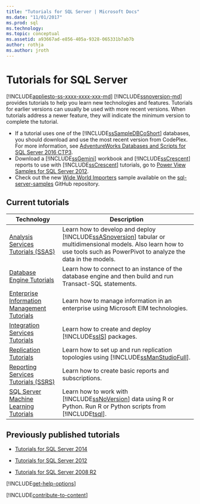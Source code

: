 ```yaml
---
title: "Tutorials for SQL Server | Microsoft Docs"
ms.date: "11/01/2017"
ms.prod: sql
ms.technology:
ms.topic: conceptual
ms.assetid: a93667ad-e856-405a-9328-065331b7ab7b
author: rothja
ms.author: jroth
---
```

# Tutorials for SQL Server
[!INCLUDE[appliesto-ss-xxxx-xxxx-xxx-md](../includes/applies-to-version/sqlserver.md)]
[!INCLUDE[ssnoversion-md](../includes/ssnoversion-md.md)] provides tutorials to help you learn new technologies and features. Tutorials for earlier versions can usually be used with more recent versions. When tutorials address a newer feature, they will indicate the minimum version to complete the tutorial.  
     
-   If a tutorial uses one of the [!INCLUDE[ssSampleDBCoShort](../includes/sssampledbcoshort-md.md)] databases, you should download and use the most recent version from CodePlex. For more information, see [AdventureWorks Databases and Scripts for SQL Server 2016 CTP3](https://github.com/microsoft/sql-server-samples/releases/tag/adventureworks).    
-   Download a [!INCLUDE[ssGemini](../includes/ssgemini-md.md)] workbook and [!INCLUDE[ssCrescent](../includes/sscrescent-md.md)] reports to use with [!INCLUDE[ssCrescent](../includes/sscrescent-md.md)] tutorials, go to [Power View Samples for SQL Server 2012](https://go.microsoft.com/fwlink/?LinkId=220734).  
- Check out the new [Wide World Importers](../sample/world-wide-importers/wide-world-importers-documentation.md) sample available on the [sql-server-samples](https://github.com/Microsoft/sql-server-samples) GitHub repository. 

 
## Current tutorials  
  
|Technology|Description|  
|--------------|---------------|  
|[Analysis Services Tutorials &#40;SSAS&#41;](https://docs.microsoft.com/analysis-services/analysis-services-tutorials-ssas)|Learn how to develop and deploy [!INCLUDE[ssASnoversion](../includes/ssasnoversion-md.md)] tabular or multidimensional models. Also learn how to use tools such as PowerPivot to analyze the data in the models.|  
|[Database Engine Tutorials](../relational-databases/database-engine-tutorials.md)|Learn how to connect to an instance of the database engine and then build and run Transact-SQL statements.|  
|[Enterprise Information Management Tutorials](https://msdn.microsoft.com/library/8745dc80-193d-4de0-9f17-ba648ab1e81c)|Learn how to manage information in an enterprise using Microsoft EIM technologies.|  
|[Integration Services Tutorials](../integration-services/integration-services-tutorials.md)|Learn how to create and deploy [!INCLUDE[ssIS](../includes/ssis-md.md)] packages.|  
|[Replication Tutorials](../relational-databases/replication/replication-tutorials.md)|Learn how to set up and run replication topologies using [!INCLUDE[ssManStudioFull](../includes/ssmanstudiofull-md.md)].|  
|[Reporting Services Tutorials &#40;SSRS&#41;](../reporting-services/reporting-services-tutorials-ssrs.md)|Learn how to create basic reports and subscriptions.|  
|[SQL Server Machine Learning Tutorials](../machine-learning/tutorials/sql-server-r-tutorials.md)|Learn how to work with [!INCLUDE[ssNoVersion](../includes/ssnoversion-md.md)] data using R or Python. Run R or Python scripts from [!INCLUDE[tsql](../includes/tsql-md.md)].|  
  
 ## Previously published tutorials 
  
 - [Tutorials for SQL Server 2014](https://msdn.microsoft.com/library/hh231699(v=sql.120).aspx)  
  
 - [Tutorials for SQL Server 2012](https://msdn.microsoft.com/library/hh231699(v=sql.110).aspx)  
  
 - [Tutorials for SQL Server 2008 R2](https://msdn.microsoft.com/library/ms167593.aspx)   

[!INCLUDE[get-help-options](../includes/paragraph-content/get-help-options.md)]

[!INCLUDE[contribute-to-content](../includes/paragraph-content/contribute-to-content.md)]
